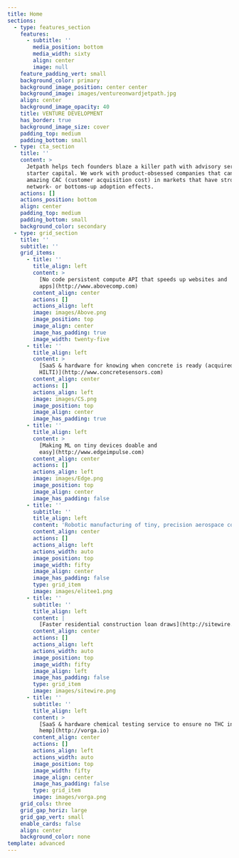 ```yaml
---
title: Home
sections:
  - type: features_section
    features:
      - subtitle: ''
        media_position: bottom
        media_width: sixty
        align: center
        image: null
    feature_padding_vert: small
    background_color: primary
    background_image_position: center center
    background_image: images/ventureonwardjetpath.jpg
    align: center
    background_image_opacity: 40
    title: VENTURE DEVELOPMENT
    has_border: true
    background_image_size: cover
    padding_top: medium
    padding_bottom: small
  - type: cta_section
    title: ''
    content: >
      Jetpath helps tech founders blaze a killer path with advisory services and
      starter capital. We work with product-obsessed companies that can achieve
      amazing CAC (customer acquisition cost) in markets that have strong
      network- or bottoms-up adoption effects.
    actions: []
    actions_position: bottom
    align: center
    padding_top: medium
    padding_bottom: small
    background_color: secondary
  - type: grid_section
    title: ''
    subtitle: ''
    grid_items:
      - title: ''
        title_align: left
        content: >
          [No code persistent compute API that speeds up websites and
          apps](http://www.abovecomp.com)
        content_align: center
        actions: []
        actions_align: left
        image: images/Above.png
        image_position: top
        image_align: center
        image_has_padding: true
        image_width: twenty-five
      - title: ''
        title_align: left
        content: >
          [SaaS & hardware for knowing when concrete is ready (acquired by
          HILTI)](http://www.concretesensors.com)
        content_align: center
        actions: []
        actions_align: left
        image: images/CS.png
        image_position: top
        image_align: center
        image_has_padding: true
      - title: ''
        title_align: left
        content: >
          [Making ML on tiny devices doable and
          easy](http://www.edgeimpulse.com)
        content_align: center
        actions: []
        actions_align: left
        image: images/Edge.png
        image_position: top
        image_align: center
        image_has_padding: false
      - title: ''
        subtitle: ''
        title_align: left
        content: 'Robotic manufacturing of tiny, precision aerospace components'
        content_align: center
        actions: []
        actions_align: left
        actions_width: auto
        image_position: top
        image_width: fifty
        image_align: center
        image_has_padding: false
        type: grid_item
        image: images/elitee1.png
      - title: ''
        subtitle: ''
        title_align: left
        content: |
          [Faster residential construction loan draws](http://sitewire.co)
        content_align: center
        actions: []
        actions_align: left
        actions_width: auto
        image_position: top
        image_width: fifty
        image_align: left
        image_has_padding: false
        type: grid_item
        image: images/sitewire.png
      - title: ''
        subtitle: ''
        title_align: left
        content: >
          [SaaS & hardware chemical testing service to ensure no THC in
          hemp](http://vorga.io)
        content_align: center
        actions: []
        actions_align: left
        actions_width: auto
        image_position: top
        image_width: fifty
        image_align: center
        image_has_padding: false
        type: grid_item
        image: images/vorga.png
    grid_cols: three
    grid_gap_horiz: large
    grid_gap_vert: small
    enable_cards: false
    align: center
    background_color: none
template: advanced
---
```

